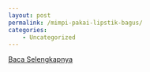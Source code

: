 ```yaml
---
layout: post
permalink: /mimpi-pakai-lipstik-bagus/
categories:
    - Uncategorized
---
```


[Baca Selengkapnya](/06)